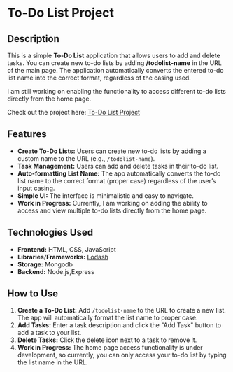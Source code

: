 # To-Do List Project

## Description
This is a simple **To-Do List** application that allows users to add and delete tasks. You can create new to-do lists by adding **/todolist-name** in the URL of the main page. The application automatically converts the entered to-do list name into the correct format, regardless of the casing used. 

I am still working on enabling the functionality to access different to-do lists directly from the home page.

Check out the project here: [To-Do List Project](https://github.com/Rahul-chhajed/todo-list-project)

## Features
- **Create To-Do Lists:** Users can create new to-do lists by adding a custom name to the URL (e.g., `/todolist-name`).
- **Task Management:** Users can add and delete tasks in their to-do list.
- **Auto-formatting List Name:** The app automatically converts the to-do list name to the correct format (proper case) regardless of the user’s input casing.
- **Simple UI:** The interface is minimalistic and easy to navigate.
- **Work in Progress:** Currently, I am working on adding the ability to access and view multiple to-do lists directly from the home page.

## Technologies Used
- **Frontend:** HTML, CSS, JavaScript
- **Libraries/Frameworks:** [Lodash](https://lodash.com/) 
- **Storage:** Mongodb
- **Backend:** Node.js,Express

## How to Use
1. **Create a To-Do List:** Add `/todolist-name` to the URL to create a new list. The app will automatically format the list name to proper case.
2. **Add Tasks:** Enter a task description and click the "Add Task" button to add a task to your list.
3. **Delete Tasks:** Click the delete icon next to a task to remove it.
4. **Work in Progress:** The home page access functionality is under development, so currently, you can only access your to-do list by typing the list name in the URL.



